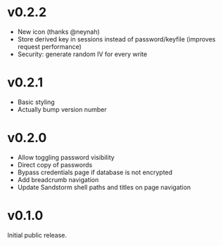 # v0.2.2

* New icon (thanks @neynah)
* Store derived key in sessions instead of password/keyfile (improves request
  performance)
* Security: generate random IV for every write

# v0.2.1

* Basic styling
* Actually bump version number

# v0.2.0

* Allow toggling password visibility
* Direct copy of passwords
* Bypass credentials page if database is not encrypted
* Add breadcrumb navigation
* Update Sandstorm shell paths and titles on page navigation

# v0.1.0

Initial public release.
